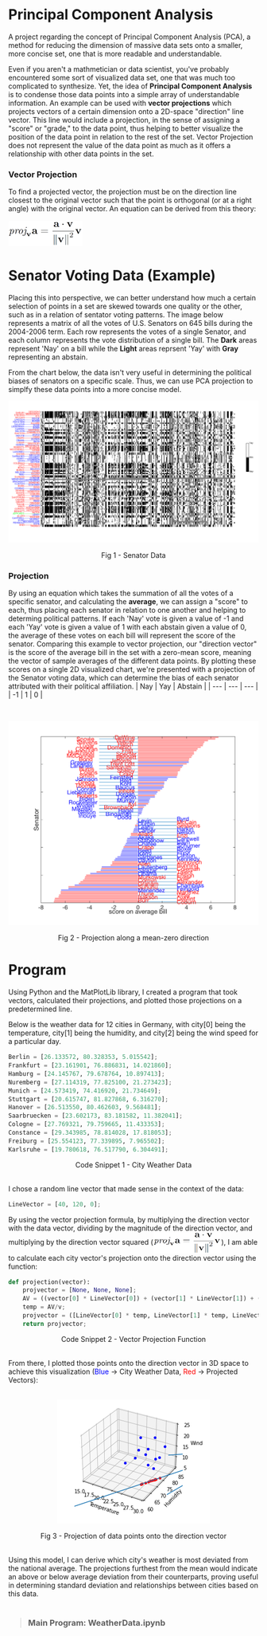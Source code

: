 # Principal Component Analysis
A project regarding the concept of Principal Component Analysis (PCA), a method for reducing the dimension of massive data sets onto a smaller, more concise set, one that is more readable and understandable. 

Even if you aren't a mathmetician or data scientist, you've probably encountered some sort of visualized data set, one that was much too complicated to synthesize. Yet, the idea of **Principal Component Analysis** is to condense those data points into a simple array of understandable information. An example can be used with **vector projections** which projects vectors of a certain dimension onto a 2D-space "direction" line vector. This line would include a projection, in the sense of assigning a "score" or "grade," to the data point, thus helping to better visualize the position of the data point in relation to the rest of the set. Vector Projection does not represent the value of the data point as much as it offers a relationship with other data points in the set.

### Vector Projection
To find a projected vector, the projection must be on the direction line closest to the original vector such that the point is orthogonal (or at a right angle) with the original vector. An equation can be derived from this theory: <br><br>
<img src="ProjectionEquation.png" alt="Projection Equation" width="150" height="50"/>


# Senator Voting Data (Example)
Placing this into perspective, we can better understand how much a certain selection of points in a set are skewed towards one quality or the other, such as in a relation of sentator voting patterns. The image below represents a matrix of all the votes of U.S. Senators on 645 bills during the 2004-2006 term. Each row represents the votes of a single Senator, and each column represents the vote distribution of a single bill. The __Dark__ areas represent 'Nay' on a bill while the __Light__ areas reprsent 'Yay' with __Gray__ representing an abstain.  

From the chart below, the data isn't very useful in determining the political biases of senators on a specific scale. Thus, we can use PCA projection to simplfy these data points into a more concise model.  


![Senator Data](SenatorData.png)
<p align="center">Fig 1 - Senator Data</p>

### Projection
By using an equation which takes the summation of all the votes of a specific senator, and calculating the **average**, we can assign a "score" to each, thus placing each senator in relation to one another and helping to determing political patterns. If each 'Nay' vote is given a value of -1 and each 'Yay' vote is given a value of 1 with each abstain given a value of 0, the average of these votes on each bill will represent the score of the senator. Comparing this example to vector projection, our "direction vector" is the score of the average bill in the set with a zero-mean score, meaning the vector of sample averages of the different data points. By plotting these scores on a single 2D visualized chart, we're presented with a projection of the Senator voting data, which can determine the bias of each senator attributed with their political affiliation.
| Nay | Yay | Abstain |
| --- | --- | --- |
| -1 | 1 | 0 |

<br>

![Senator Projections](SenatorProjection.png)
<p align="center">Fig 2 - Projection along a mean-zero direction</p>


# Program
Using Python and the MatPlotLib library, I created a program that took vectors, calculated their projections, and plotted those projections on a predetermined line.  

Below is the weather data for 12 cities in Germany, with city[0] being the temperature, city[1] being the humidity, and city[2] being the wind speed for a particular day.
<br>
```python
Berlin = [26.133572, 80.328353, 5.015542];
Frankfurt = [23.161901, 76.886831, 14.021860];
Hamburg = [24.145767, 79.678764, 10.897413];
Nuremberg = [27.114319, 77.825100, 21.273423];
Munich = [24.573419, 74.416920, 21.734649];
Stuttgart = [20.615747, 81.827868, 6.316270];
Hanover = [26.513550, 80.462603, 9.568481];
Saarbruecken = [23.602173, 83.181582, 11.382041];
Cologne = [27.769321, 79.759665, 11.433353];
Constance = [29.343985, 78.814028, 17.818053];
Freiburg = [25.554123, 77.339895, 7.965502];
Karlsruhe = [19.780618, 76.517790, 6.304491];
```
<p align="center">Code Snippet 1 - City Weather Data</p>
<br>
I chose a random line vector that made sense in the context of the data:
<br>

```python
LineVector = [40, 120, 0];
```
By using the vector projection formula, by multiplying the direction vector with the data vector, dividing by the magnitude of the direction vector, and multiplying by the direction vector squared (<img src="ProjectionEquation.png" alt="Projection Equation" align="center" width="137" height="43"/>), I am able to calculate each city vector's projection onto the direction vector using the function:
<br>

```python
def projection(vector):
    projvector = [None, None, None];
    AV = ((vector[0] * LineVector[0]) + (vector[1] * LineVector[1]) + (vector[2] * LineVector[2]));
    temp = AV/v;
    projvector = ([LineVector[0] * temp, LineVector[1] * temp, LineVector[2] * temp]);
    return projvector;
```
<p align="center">Code Snippet 2 - Vector Projection Function</p>
<br>
From there, I plotted those points onto the direction vector in 3D space to achieve this visualization (<span style="color:blue">Blue</span> -> City Weather Data, <span style="color:red">Red</span> -> Projected Vectors):
<br><br>

<p align="center">
<img src="CityProjection.png" alt="City Projection">
    </p>
<p align="center">Fig 3 - Projection of data points onto the direction vector</p>
<br>
Using this model, I can derive which city's weather is most deviated from the national average. The projections furthest from the mean would indicate an above or below average deviation from their counterparts, proving useful in determining standard deviation and relationships between cities based on this data.
<br><br>

> ### Main Program: WeatherData.ipynb
